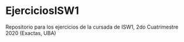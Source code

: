 # EjerciciosISW1
Repositorio para los ejercicios de la cursada de ISW1, 2do Cuatrimestre 2020 (Exactas, UBA)
